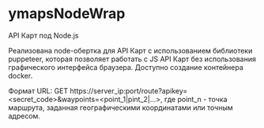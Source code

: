 # ymapsNodeWrap
API Карт под Node.js

Реализована node-обертка для API Карт с использованием библиотеки puppeteer, которая позволяет работать с JS API Карт без использования графического интерфейса браузера. Доступно создание контейнера docker.

Формат URL:
GET https://server_ip:port/route?apikey=<secret_code>&waypoints=<point_1|pint_2|...>, где
point_n - точка маршрута, заданная географическими координатами или точным адресом.
